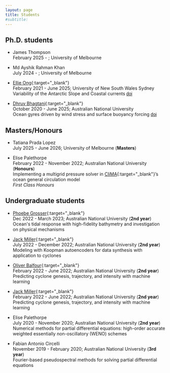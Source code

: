 ```yaml
---
layout: page
title: Students
#subtitle:
---
```


## Ph.D. students

- James Thompson<br/>
  February 2025 - ; University of Melbourne


- Md Ayshik Rahman Khan<br/>
  July 2024 - ; University of Melbourne


- [Ellie Ong][ellie-website]{:target="_blank"}<br/>
  February 2021 - June 2025; University of New South Wales Sydney<br/>
  Variability of the Antarctic Slope and Coastal currents [<span class="btn btn-info btn-xs{{end}}" style="font-family:sans-serif;">doi</span>](https://doi.org/10.26190/unsworks/31214)


- [Dhruv Bhagtani][dhruv-website]{:target="_blank"} <br/>
  October 2020 - June 2025; Australian National University <br/>
  Ocean gyres driven by wind stress and surface buoyancy forcing [<span class="btn btn-info btn-xs{{end}}" style="font-family:sans-serif;">doi</span>](https://doi.org/10.25911/ATMF-QH58)

## Masters/Honours

- Tatiana Prada Lopez <br/>
  July 2025 - June 2026; University of Melbourne (**Masters**) <br/>


- Elise Palethorpe <br/>
  February 2022 - November 2022; Australian National University (**Honours**) <br/>
  Implementing a multigrid pressure solver in [CliMA][clima]{:target="_blank"}’s ocean general circulation model<br/>
  _First Class Honours_

## Undergraduate students

- [Phoebe Grosser][phoebe-github]{:target="_blank"} <br/>
  Dec 2022 - March 2023; Australian National University (**2nd year**) <br/>
  Ocean's tidal response with high-fidelity bathymetry and investigation on physical mechanisms

- [Jack Miller][jack-github]{:target="_blank"} <br/>
  July 2022 - December 2022; Australian National University (**2nd year**) <br/>
  Modeling with Koopman autoencoders for data synthesis with application to cyclones

- [Oliver Balfour][oliver-github]{:target="_blank"} <br/>
  February 2022 - June 2022; Australian National University (**2nd year**) <br/>
  Predicting cyclone genesis, trajectory, and intensity with machine learning

- [Jack Miller][jack-github]{:target="_blank"} <br/>
  February 2022 - June 2022; Australian National University (**2nd year**) <br/>
  Predicting cyclone genesis, trajectory, and intensity with machine learning

- Elise Palethorpe <br/>
  July 2020 - November 2020; Australian National University (**2nd year**) <br/>
  Numerical methods for partial differential equations: high-order accurate weighted essentially non-oscillatory (WENO) schemes

- Fabian Antonio Circelli <br/>
  November 2019 - February 2020; Australian National University (**3rd year**) <br/>
  Fourier-based pseudospectral methods for solving partial differential equations

[ellie-website]: https://ongqingyee.github.io
[dhruv-website]: https://geosciences.princeton.edu/people/dhruv-bhagtani
[oliver-github]: https://github.com/OliverBalfour
[jack-github]: https://github.com/jackmiller2003
[phoebe-github]: https://github.com/pgrosser1
[clima]: https://clima.caltech.edu